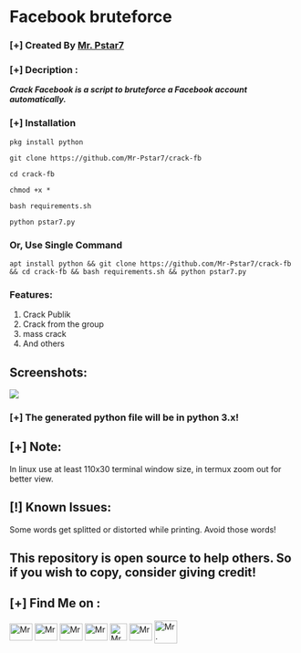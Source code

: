 # Facebook bruteforce 

### [+] Created By <a href="https://github.com/Mr-Pstar7">Mr. Pstar7</a>

### [+] Decription :
***Crack Facebook is a script to bruteforce a Facebook account automatically.***

### [+] Installation

```pkg install python```

```git clone https://github.com/Mr-Pstar7/crack-fb```

```cd crack-fb```

```chmod +x *```

```bash requirements.sh```

```python pstar7.py```


### Or, Use Single Command
```
apt install python && git clone https://github.com/Mr-Pstar7/crack-fb && cd crack-fb && bash requirements.sh && python pstar7.py
```

### Features:
1. Crack Publik 
2. Crack from the group
3. mass crack
4. And others 

## Screenshots:

<img src="https://github.com/KasRoudra/banner-generator/raw/main/main.jpeg">

### [+] The generated python file will be in python 3.x!

## [+] Note:

In linux use at least 110x30 terminal window size, in termux zoom out for better view.

## [!] Known Issues: 

Some words get splitted or distorted while printing. Avoid those words!

## This repository is open source to help others. So if you wish to copy, consider giving credit! 

## [+] Find Me on :
<p align="left">
<a href="https://wa.me/+6285728337030?text=Assalamualaikum+Warahmatullahi+wabarakatuh" target="blank"><img align="center" src="https://github.com/rahuldkjain/github-profile-readme-generator/blob/master/src/images/icons/Social/whatsapp.svg" alt="Mr. Pstar7" height="30" width="40" /></a>
<a href="https://www.facebook.com/profile.php?id=100089457192279" target="blank"><img align="center" src="https://raw.githubusercontent.com/rahuldkjain/github-profile-readme-generator/master/src/images/icons/Social/facebook.svg" alt="Mr. PSTAR7" height="30" width="40" /></a>
<a href="https://www.instagram.com/pstar7.dev?igsh=MXQxczFlb2FmMXV5cA==" target="blank"><img align="center" src="https://raw.githubusercontent.com/rahuldkjain/github-profile-readme-generator/master/src/images/icons/Social/instagram.svg" alt="Mr. Pstar7" height="30" width="40" /></a>
<a href="https://www.youtube.com/@Mr_Pstar7" target="blank"><img align="center" src="https://raw.githubusercontent.com/rahuldkjain/github-profile-readme-generator/master/src/images/icons/Social/youtube.svg" alt="Mr. Pstar7" height="30" width="40" /></a>
<a href="https://www.github.com/Mr-Pstar7/" target="blank"><img align="center" src="https://cdn-icons-png.flaticon.com/512/25/25231.png" alt="Mr. Pstar7" height="30" width="30" /></a>
<a href="https://t.me/@Mr_Pstar7" target="blank"><img align="center" src="https://github.com/gauravghongde/social-icons/blob/master/SVG/Color/Telegram.svg" alt="Mr. Pstar7" height="30" width="40" /></a>
<a href="https://tiktok.com/database.csv" target="blank"><img align="center" src="https://github.com/gauravghongde/social-icons/blob/master/SVG/Color/Tik%20Tok.svg" alt="Mr. Pstar7 height="30" width="40" /></a>
</p>

